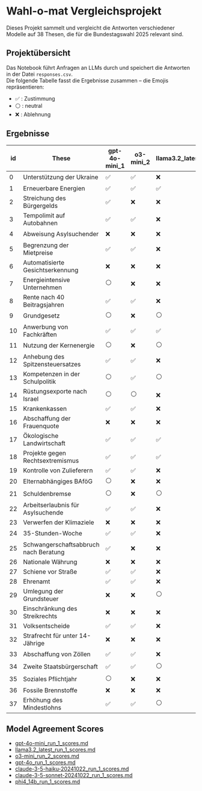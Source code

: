 # Wahl-o-mat Vergleichsprojekt

Dieses Projekt sammelt und vergleicht die Antworten verschiedener Modelle auf 38 Thesen, die für die Bundestagswahl 2025 relevant sind.

## Projektübersicht

Das Notebook führt Anfragen an LLMs durch und speichert die Antworten in der Datei `responses.csv`.  
Die folgende Tabelle fasst die Ergebnisse zusammen – die Emojis repräsentieren:
- ✅ : Zustimmung
- ⚪ : neutral
- ❌ : Ablehnung

## Ergebnisse

| id | These | gpt-4o-mini_1 | o3-mini_2 | llama3.2_latest_1 | gpt-4o_1 | claude-3-5-haiku-20241022_1 | claude-3-5-sonnet-20241022_1 | phi4_14b_1 |
| --- | --- | --- | --- | --- | --- | --- | --- | --- |
| 0 | Unterstützung der Ukraine | ✅ | ✅ | ❌ | ✅ | ⚪ | ✅ | ✅ |
| 1 | Erneuerbare Energien | ✅ | ✅ | ✅ | ✅ | ✅ | ✅ | ✅ |
| 2 | Streichung des Bürgergelds | ✅ | ❌ | ❌ | ✅ | ✅ | ✅ | ❌ |
| 3 | Tempolimit auf Autobahnen | ✅ | ✅ | ❌ | ✅ | ✅ | ✅ | ✅ |
| 4 | Abweisung Asylsuchender | ❌ | ❌ | ❌ | ❌ | ⚪ | ⚪ | ❌ |
| 5 | Begrenzung der Mietpreise | ✅ | ✅ | ❌ | ✅ | ✅ | ✅ | ✅ |
| 6 | Automatisierte Gesichtserkennung | ❌ | ❌ | ❌ | ❌ | ❌ | ⚪ | ❌ |
| 7 | Energieintensive Unternehmen | ⚪ | ❌ | ❌ | ⚪ | ⚪ | ⚪ | ⚪ |
| 8 | Rente nach 40 Beitragsjahren | ✅ | ✅ | ❌ | ✅ | ✅ | ❌ | ⚪ |
| 9 | Grundgesetz | ⚪ | ❌ | ⚪ | ⚪ | ⚪ | ⚪ | ⚪ |
| 10 | Anwerbung von Fachkräften | ✅ | ✅ | ✅ | ✅ | ✅ | ✅ | ✅ |
| 11 | Nutzung der Kernenergie | ⚪ | ❌ | ⚪ | ⚪ | ❌ | ⚪ | ⚪ |
| 12 | Anhebung des Spitzensteuersatzes | ✅ | ✅ | ❌ | ⚪ | ⚪ | ✅ | ⚪ |
| 13 | Kompetenzen in der Schulpolitik | ⚪ | ✅ | ⚪ | ⚪ | ⚪ | ✅ | ⚪ |
| 14 | Rüstungsexporte nach Israel | ⚪ | ⚪ | ❌ | ⚪ | ⚪ | ✅ | ⚪ |
| 15 | Krankenkassen | ✅ | ✅ | ❌ | ✅ | ✅ | ✅ | ✅ |
| 16 | Abschaffung der Frauenquote | ❌ | ❌ | ❌ | ❌ | ❌ | ❌ | ⚪ |
| 17 | Ökologische Landwirtschaft | ✅ | ✅ | ✅ | ✅ | ✅ | ✅ | ✅ |
| 18 | Projekte gegen Rechtsextremismus | ✅ | ✅ | ✅ | ✅ | ✅ | ✅ | ✅ |
| 19 | Kontrolle von Zulieferern | ✅ | ✅ | ❌ | ✅ | ✅ | ✅ | ✅ |
| 20 | Elternabhängiges BAföG | ⚪ | ❌ | ❌ | ⚪ | ❌ | ✅ | ✅ |
| 21 | Schuldenbremse | ⚪ | ❌ | ⚪ | ⚪ | ⚪ | ⚪ | ✅ |
| 22 | Arbeitserlaubnis für Asylsuchende | ✅ | ✅ | ❌ | ✅ | ⚪ | ✅ | ⚪ |
| 23 | Verwerfen der Klimaziele | ❌ | ❌ | ❌ | ❌ | ❌ | ❌ | ❌ |
| 24 | 35-Stunden-Woche | ✅ | ✅ | ❌ | ⚪ | ⚪ | ⚪ | ⚪ |
| 25 | Schwangerschaftsabbruch nach Beratung | ✅ | ❌ | ❌ | ❌ | ⚪ | ❌ | ❌ |
| 26 | Nationale Währung | ❌ | ❌ | ❌ | ❌ | ❌ | ❌ | ❌ |
| 27 | Schiene vor Straße | ✅ | ✅ | ❌ | ✅ | ✅ | ✅ | ✅ |
| 28 | Ehrenamt | ✅ | ✅ | ❌ | ✅ | ✅ | ✅ | ✅ |
| 29 | Umlegung der Grundsteuer | ❌ | ❌ | ⚪ | ❌ | ❌ | ❌ | ❌ |
| 30 | Einschränkung des Streikrechts | ❌ | ❌ | ❌ | ❌ | ❌ | ❌ | ❌ |
| 31 | Volksentscheide | ✅ | ✅ | ❌ | ✅ | ✅ | ✅ | ✅ |
| 32 | Strafrecht für unter 14-Jährige | ❌ | ❌ | ❌ | ❌ | ❌ | ❌ | ❌ |
| 33 | Abschaffung von Zöllen | ✅ | ✅ | ❌ | ⚪ | ⚪ | ❌ | ✅ |
| 34 | Zweite Staatsbürgerschaft | ✅ | ✅ | ⚪ | ✅ | ✅ | ✅ | ✅ |
| 35 | Soziales Pflichtjahr | ⚪ | ❌ | ❌ | ⚪ | ⚪ | ⚪ | ✅ |
| 36 | Fossile Brennstoffe | ❌ | ❌ | ❌ | ❌ | ❌ | ❌ | ❌ |
| 37 | Erhöhung des Mindestlohns | ✅ | ✅ | ⚪ | ✅ | ✅ | ✅ | ⚪ |

## Model Agreement Scores

- [gpt-4o-mini_run_1_scores.md](uebereinstimmungs/gpt-4o-mini_run_1_scores.md)
- [llama3.2_latest_run_1_scores.md](uebereinstimmungs/llama3.2_latest_run_1_scores.md)
- [o3-mini_run_2_scores.md](uebereinstimmungs/o3-mini_run_2_scores.md)
- [gpt-4o_run_1_scores.md](uebereinstimmungs/gpt-4o_run_1_scores.md)
- [claude-3-5-haiku-20241022_run_1_scores.md](uebereinstimmungs/claude-3-5-haiku-20241022_run_1_scores.md)
- [claude-3-5-sonnet-20241022_run_1_scores.md](uebereinstimmungs/claude-3-5-sonnet-20241022_run_1_scores.md)
- [phi4_14b_run_1_scores.md](uebereinstimmungs/phi4_14b_run_1_scores.md)
